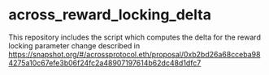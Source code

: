 # across_reward_locking_delta
This repository includes the script which computes the delta for the reward locking parameter change described in https://snapshot.org/#/acrossprotocol.eth/proposal/0xb2bd26a68cceba984275a10c67efe3b06f24fc2a48907197614b62dc48d1dfc7
